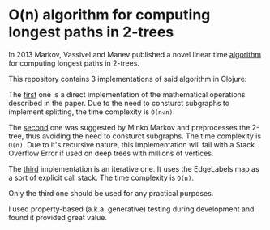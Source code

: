 # O(n) algorithm for computing longest paths in 2-trees

In 2013 Markov, Vassivel and Manev published a novel linear time [algorithm](https://sites.google.com/site/minkommarkov/longest-2-tree--draft.pdf?attredirects=0&d=1) for computing longest paths in 2-trees.

This repository contains 3 implementations of said algorithm in Clojure:

The [first](https://github.com/Biserkov/twotree-longest-path/blob/master/test/longest_path/direct.clj) one is a direct implementation of the mathematical operations described in the paper. Due to the need to consturct subgraphs to implement splitting, the time complexity is ```O(n√n)```.

The [second](https://github.com/Biserkov/twotree-longest-path/blob/master/test/longest_path/preprocessed.clj) one was suggested by Minko Markov and preprocesses the 2-tree, thus avoiding the need to consturct subgraphs. The time complexity is ```O(n)```. Due to it's recursive nature, this implementation will fail with a Stack Overflow Error if used on deep trees with millions of vertices.

The [third](https://github.com/Biserkov/twotree-longest-path/blob/master/src/longest_path/iterative.clj) implementation is an iterative one. It uses the EdgeLabels map as a sort of explicit call stack. The time complexity is ```O(n)```.

Only the third one should be used for any practical purposes.

I used property-based (a.k.a. generative) testing during development and found it provided great value.
